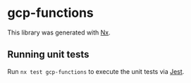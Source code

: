 # gcp-functions

This library was generated with [Nx](https://nx.dev).

## Running unit tests

Run `nx test gcp-functions` to execute the unit tests via [Jest](https://jestjs.io).
